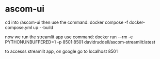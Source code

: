 # ascom-ui

cd into /ascom-ui
then use the command: docker compose -f docker-compose.yml up --build

now we run the streamlit app
use command: docker run --rm -e PYTHONUNBUFFERED=1 -p 8501:8501 davidruddell/ascom-streamlit:latest

to accesss streamlit app, on google go to localhost 8501